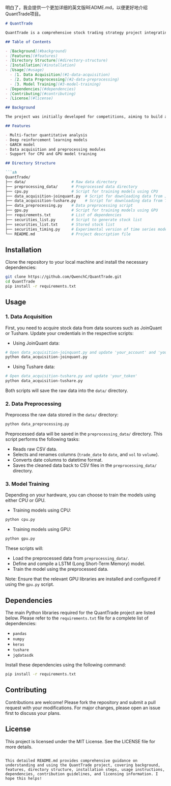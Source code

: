 明白了，我会提供一个更加详细的英文版README.md，以便更好地介绍QuantTrade项目。

```markdown
# QuantTrade

QuantTrade is a comprehensive stock trading strategy project integrating multi-factor analysis, deep reinforcement learning, and GARCH models. This project covers data acquisition, data preprocessing, and model training modules to develop and optimize stock trading strategies.

## Table of Contents

- [Background](#background)
- [Features](#features)
- [Directory Structure](#directory-structure)
- [Installation](#installation)
- [Usage](#usage)
  - [1. Data Acquisition](#1-data-acquisition)
  - [2. Data Preprocessing](#2-data-preprocessing)
  - [3. Model Training](#3-model-training)
- [Dependencies](#dependencies)
- [Contributing](#contributing)
- [License](#license)

## Background

The project was initially developed for competitions, aiming to build automated stock selection and trading strategies through the combination of multi-factor analysis, deep reinforcement learning, and financial time series models (like GARCH).

## Features

- Multi-factor quantitative analysis
- Deep reinforcement learning models
- GARCH model
- Data acquisition and preprocessing modules
- Support for CPU and GPU model training

## Directory Structure

```sh
QuantTrade/
├── data/                    # Raw data directory
├── preprocessing_data/      # Preprocessed data directory
├── cpu.py                   # Script for training models using CPU
├── data_acquisition-joinquant.py  # Script for downloading data from JoinQuant
├── data_acquisition-tushare.py    # Script for downloading data from Tushare
├── data_preprocessing.py    # Data preprocessing script
├── gpu.py                   # Script for training models using GPU
├── requirements.txt         # List of dependencies
├── securities_list.py       # Script to generate stock list
├── securities_list.txt      # Stored stock list
├── securities_timing.py     # Experimental version of time series model
└── README.md                # Project description file
```

## Installation

Clone the repository to your local machine and install the necessary dependencies:

```sh
git clone https://github.com/QwenchC/QuantTrade.git
cd QuantTrade
pip install -r requirements.txt
```

## Usage

### 1. Data Acquisition

First, you need to acquire stock data from data sources such as JoinQuant or Tushare. Update your credentials in the respective scripts:

- Using JoinQuant data:

```sh
# Open data_acquisition-joinquant.py and update 'your_account' and 'your_password'
python data_acquisition-joinquant.py
```

- Using Tushare data:

```sh
# Open data_acquisition-tushare.py and update 'your_token'
python data_acquisition-tushare.py
```

Both scripts will save the raw data into the `data/` directory.

### 2. Data Preprocessing

Preprocess the raw data stored in the `data/` directory:

```sh
python data_preprocessing.py
```

Preprocessed data will be saved in the `preprocessing_data/` directory. This script performs the following tasks:
- Reads raw CSV data.
- Selects and renames columns (`trade_date` to `date`, and `vol` to `volume`).
- Converts date columns to datetime format.
- Saves the cleaned data back to CSV files in the `preprocessing_data/` directory.

### 3. Model Training

Depending on your hardware, you can choose to train the models using either CPU or GPU.

- Training models using CPU:

```sh
python cpu.py
```

- Training models using GPU:

```sh
python gpu.py
```

These scripts will:
- Load the preprocessed data from `preprocessing_data/`.
- Define and compile a LSTM (Long Short-Term Memory) model.
- Train the model using the preprocessed data.

Note: Ensure that the relevant GPU libraries are installed and configured if using the `gpu.py` script.

## Dependencies

The main Python libraries required for the QuantTrade project are listed below. Please refer to the `requirements.txt` file for a complete list of dependencies:

- `pandas`
- `numpy`
- `keras`
- `tushare`
- `jqdatasdk`

Install these dependencies using the following command:

```sh
pip install -r requirements.txt
```

## Contributing

Contributions are welcome! Please fork the repository and submit a pull request with your modifications. For major changes, please open an issue first to discuss your plans.

## License

This project is licensed under the MIT License. See the LICENSE file for more details.
```

This detailed README.md provides comprehensive guidance on understanding and using the QuantTrade project, covering background, features, directory structure, installation steps, usage instructions, dependencies, contribution guidelines, and licensing information. I hope this helps!
